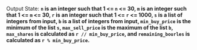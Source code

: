 Output State: **`n` is an integer such that 1 <= `n` <= 30, `m` is an integer such that 1 <= `m` <= 30, `r` is an integer such that 1 <= `r` <= 1000, `s` is a list of integers from input, `b` is a list of integers from input, `min_buy_price` is the minimum of the list `s`, `max_sell_price` is the maximum of the list `b`, `max_shares` is calculated as `r // min_buy_price`, and `remaining_bourles` is calculated as `r % min_buy_price`.**